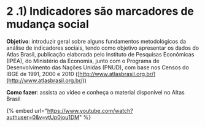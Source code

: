 # 2 .1) Indicadores são marcadores de mudança social

**Objetivo**: introduzir geral sobre alguns fundamentos metodológicos da análise de indicadores sociais, tendo como objetivo apresentar os dados do Atlas Brasil, publicação elaborada pelo Instituto de Pesquisas Econômicas (IPEA), do Ministério da Economia, junto com o Programa de Desenvolvimento das Nações Unidas (PNUD), com base nos Censos do IBGE de 1991, 2000 e 2010 ([http://www.atlasbrasil.org.br/](http://www.atlasbrasil.org.br/))

**Como fazer**: assista ao vídeo e conheça o material disponível no Altas Brasil

{% embed url="https://www.youtube.com/watch?authuser=0&v=vtUp0jou1DM" %}
